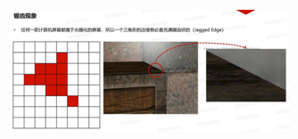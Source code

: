 ![输入图片说明](/imgs/2025-03-04/B9n1v5GEoutVtS8l.png)


<!--stackedit_data:
eyJoaXN0b3J5IjpbLTEwNzA0ODI2MDldfQ==
-->